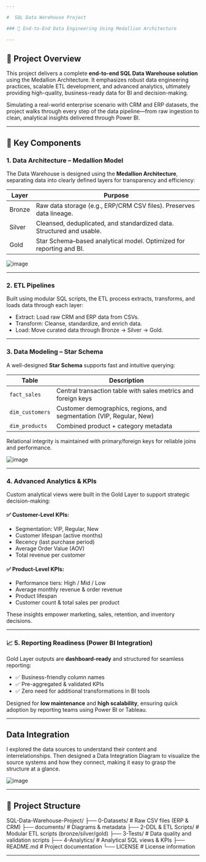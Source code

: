 ```yaml
---

#  SQL Data Warehouse Project

### 🎯 End-to-End Data Engineering Using Medallion Architecture

---
```


## 🚀 Project Overview

This project delivers a complete **end-to-end SQL Data Warehouse solution** using the Medallion Architecture. It emphasizes robust data engineering practices, scalable ETL development, and advanced analytics, ultimately providing high-quality, business-ready data for BI and decision-making.

Simulating a real-world enterprise scenario with CRM and ERP datasets, the project walks through every step of the data pipeline—from raw ingestion to clean, analytical insights delivered through Power BI.

---

## 🔧 Key Components

###  1. Data Architecture – Medallion Model

The Data Warehouse is designed using the **Medallion Architecture**, separating data into clearly defined layers for transparency and efficiency:

| Layer  | Purpose                                                               |
| -------| --------------------------------------------------------------------- |
| Bronze | Raw data storage (e.g., ERP/CRM CSV files). Preserves data lineage.   |
| Silver | Cleansed, deduplicated, and standardized data. Structured and usable. |
| Gold   | Star Schema–based analytical model. Optimized for reporting and BI.   |

![image](https://github.com/user-attachments/assets/fe21e514-fa89-47de-b842-6eb1423ae765)

---

###  2. ETL Pipelines

Built using modular SQL scripts, the ETL process extracts, transforms, and loads data through each layer:

* Extract: Load raw CRM and ERP data from CSVs.
* Transform: Cleanse, standardize, and enrich data.
* Load: Move curated data through Bronze → Silver → Gold.

---

###  3. Data Modeling – Star Schema

A well-designed **Star Schema** supports fast and intuitive querying:

| Table           | Description                                                          |
| --------------- | -------------------------------------------------------------------- |
| `fact_sales`    | Central transaction table with sales metrics and foreign keys        |
| `dim_customers` | Customer demographics, regions, and segmentation (VIP, Regular, New) |
| `dim_products`  | Combined product + category metadata                                 |

Relational integrity is maintained with primary/foreign keys for reliable joins and performance.

![image](https://github.com/user-attachments/assets/f35bc20b-4acf-4217-88ab-3fb15fc907b2)


---

###  4. Advanced Analytics & KPIs

Custom analytical views were built in the Gold Layer to support strategic decision-making:

#### ✅ Customer-Level KPIs:

* Segmentation: VIP, Regular, New
* Customer lifespan (active months)
* Recency (last purchase period)
* Average Order Value (AOV)
* Total revenue per customer

#### ✅ Product-Level KPIs:

* Performance tiers: High / Mid / Low
* Average monthly revenue & order revenue
* Product lifespan
* Customer count & total sales per product

These insights empower marketing, sales, retention, and inventory decisions.

---

### 📈 5. Reporting Readiness (Power BI Integration)

Gold Layer outputs are **dashboard-ready** and structured for seamless reporting:

* ✅ Business-friendly column names
* ✅ Pre-aggregated & validated KPIs
* ✅ Zero need for additional transformations in BI tools

Designed for **low maintenance** and **high scalability**, ensuring quick adoption by reporting teams using Power BI or Tableau.

---

Data Integration
---
I explored the data sources to understand their content and interrelationships. Then designed a Data Integration Diagram to visualize the source systems and how they connect, making it easy to grasp the structure at a glance.

![image](https://github.com/user-attachments/assets/87ab89ec-2e17-4f92-aa27-7aff12839ef1)

---

## 📁 Project Structure

SQL-Data-Warehouse-Project/
├── 0-Datasets/             # Raw CSV files (ERP & CRM)
├── documents/                 # Diagrams & metadata
├── 2-DDL & ETL Scripts/    # Modular ETL scripts (bronze/silver/gold)
├── 3-Tests/                # Data quality and validation scripts
├── 4-Analytics/            # Analytical SQL views & KPIs
├── README.md               # Project documentation
└── LICENSE                 # License information

---

